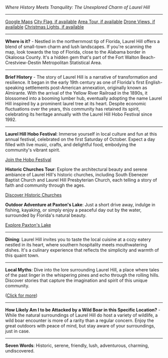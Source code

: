 *Where History Meets Tranquility: The Unexplored Charm of Laurel Hill*

---

[Google Maps](https://www.google.com/maps/place/Laurel+Hill,+FL/data=!3m1!1e3)
[City Flag, if available](https://www.google.com/search?tbm=isch&q=Laurel+Hill+FL+Flag+Picture)
[Area Tour, if available](https://www.youtube.com/results?search_query=Laurel+Hill+FL+4k+tour)
[Drone Views, if available](https://www.youtube.com/results?search_query=Laurel+Hill+FL+4k+drone)
[Christmas Lights, if available](https://www.youtube.com/results?search_query=Laurel+Hill+FL+christmas+lights&sp=CAI%253D)

---

**Where is it?** - Nestled in the northernmost tip of Florida, Laurel Hill offers a blend of small-town charm and lush landscapes. If you're scanning the map, look towards the top of Florida, close to the Alabama border in Okaloosa County. It's a hidden gem that's part of the Fort Walton Beach-Crestview-Destin Metropolitan Statistical Area.

---

**Brief History** - The story of Laurel Hill is a narrative of transformation and resilience. It began in the early 19th century as one of Florida's first English-speaking settlements post-American annexation, originally known as Almirante. With the arrival of the Yellow River Railroad in the 1890s, it blossomed into a booming lumber hub, eventually adopting the name Laurel Hill inspired by a prominent laurel tree at its heart. Despite economic fluctuations over the years, this community has retained its spirit, celebrating its heritage annually with the Laurel Hill Hobo Festival since 1992.

---

**Laurel Hill Hobo Festival**: Immerse yourself in local culture and fun at this annual festival, celebrated on the first Saturday of October. Expect a day filled with live music, crafts, and delightful food, embodying the community's vibrant spirit.

  [Join the Hobo Festival](https://www.youtube.com/results?search_query=Laurel+Hill+FL+Hobo+Festival)

**Historic Churches Tour**: Explore the architectural beauty and serene ambiance of Laurel Hill's historic churches, including South Ebenezer Baptist Church and Laurel Hill Presbyterian Church, each telling a story of faith and community through the ages.

  [Discover Historic Churches](https://www.youtube.com/results?search_query=Laurel+Hill+FL+church)

**Outdoor Adventure at Paxton's Lake**: Just a short drive away, indulge in fishing, kayaking, or simply enjoy a peaceful day out by the water, surrounded by Florida's natural beauty.

  [Explore Paxton's Lake](https://www.youtube.com/results?search_query=Paxton+Lake+FL)

---

**Dining**: Laurel Hill invites you to taste the local cuisine at a cozy eatery nestled in its heart, where southern hospitality meets mouthwatering dishes. It's a culinary experience that reflects the simplicity and warmth of this quaint town.

---

**Local Myths**: Dive into the lore surrounding Laurel Hill, a place where tales of the past linger in the whispering pines and echo through the rolling hills. Discover stories that capture the imagination and spirit of this unique community.

([Click for more](https://www.google.com/search?q=Laurel+Hill+FL+myths))

---

**How Likely Am I to be Attacked by a Wild Boar in this Specific Location?** - While the natural surroundings of Laurel Hill do host a variety of wildlife, a wild boar encounter is more of a rarity than a regular concern. Enjoy the great outdoors with peace of mind, but stay aware of your surroundings, just in case.

---

**Seven Words**: Historic, serene, friendly, lush, adventurous, charming, undiscovered.